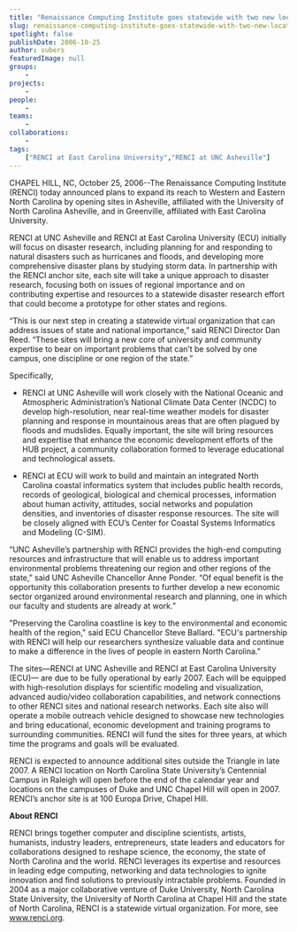 ```yaml
---
title: "Renaissance Computing Institute goes statewide with two new locations"
slug: renaissance-computing-institute-goes-statewide-with-two-new-locations
spotlight: false
publishDate: 2006-10-25
author: subers
featuredImage: null
groups:
    - 
projects:
    - 
people:
    - 
teams: 
    - 
collaborations:
    - 
tags:
    ["RENCI at East Carolina University","RENCI at UNC Asheville"]
---
```

CHAPEL HILL, NC, October 25, 2006--The Renaissance Computing Institute (RENCI) today announced plans to expand its reach to Western and Eastern North Carolina by opening sites in Asheville, affiliated with the University of North Carolina Asheville, and in Greenville, affiliated with East Carolina University.<!--more-->

RENCI at UNC Asheville and RENCI at East Carolina University (ECU) initially will focus on disaster research, including planning for and responding to natural disasters such as hurricanes and floods, and developing more comprehensive disaster plans by studying storm data. In partnership with the RENCI anchor site, each site will take a unique approach to disaster research, focusing both on issues of regional importance and on contributing expertise and resources to a statewide disaster research effort that could become a prototype for other states and regions.

“This is our next step in creating a statewide virtual organization that can address issues of state and national importance,” said RENCI Director Dan Reed. “These sites will bring a new core of university and community expertise to bear on important problems that can’t be solved by one campus, one discipline or one region of the state.”

Specifically,
<ul>
 	<li>RENCI at UNC Asheville will work closely with the National Oceanic and Atmospheric Administration’s National Climate Data Center (NCDC) to develop high-resolution, near real-time weather models for disaster planning and response in mountainous areas that are often plagued by floods and mudslides. Equally important, the site will bring resources and expertise that enhance the economic development efforts of the HUB project, a community collaboration formed to leverage educational and technological assets.</li>
</ul>
<ul>
 	<li>RENCI at ECU will work to build and maintain an integrated North Carolina coastal informatics system that includes public health records, records of geological, biological and chemical processes, information about human activity, attitudes, social networks and population densities, and inventories of disaster response resources. The site will be closely aligned with ECU’s Center for Coastal Systems Informatics and Modeling (C-SIM).</li>
</ul>
“UNC Asheville’s partnership with RENCI provides the high-end computing resources and infrastructure that will enable us to address important environmental problems threatening our region and other regions of the state,” said UNC Asheville Chancellor Anne Ponder. “Of equal benefit is the opportunity this collaboration presents to further develop a new economic sector organized around environmental research and planning, one in which our faculty and students are already at work.”

"Preserving the Carolina coastline is key to the environmental and economic health of the region," said ECU Chancellor Steve Ballard. "ECU's partnership with RENCI will help our researchers synthesize valuable data and continue to make a difference in the lives of people in eastern North Carolina."

The sites—RENCI at UNC Asheville and RENCI at East Carolina University (ECU)— are due to be fully operational by early 2007. Each will be equipped with high-resolution displays for scientific modeling and visualization, advanced audio/video collaboration capabilities, and network connections to other RENCI sites and national research networks. Each site also will operate a mobile outreach vehicle designed to showcase new technologies and bring educational, economic development and training programs to surrounding communities. RENCI will fund the sites for three years, at which time the programs and goals will be evaluated.

RENCI is expected to announce additional sites outside the Triangle in late 2007. A RENCI location on North Carolina State University’s Centennial Campus in Raleigh will open before the end of the calendar year and locations on the campuses of Duke and UNC Chapel Hill will open in 2007. RENCI’s anchor site is at 100 Europa Drive, Chapel Hill.

<strong>About RENCI</strong>

RENCI brings together computer and discipline scientists, artists, humanists, industry leaders, entrepreneurs, state leaders and educators for collaborations designed to reshape science, the economy, the state of North Carolina and the world. RENCI leverages its expertise and resources in leading edge computing, networking and data technologies to ignite innovation and find solutions to previously intractable problems. Founded in 2004 as a major collaborative venture of Duke University, North Carolina State University, the University of North Carolina at Chapel Hill and the state of North Carolina, RENCI is a statewide virtual organization. For more, see <a href="https://www.renci.org/">www.renci.org</a>.
